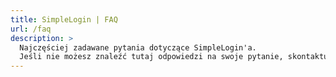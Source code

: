 ```yaml
---
title: SimpleLogin | FAQ
url: /faq
description: >
  Najczęściej zadawane pytania dotyczące SimpleLogin'a.
  Jeśli nie możesz znaleźć tutaj odpowiedzi na swoje pytanie, skontaktuj się z hi [at] simplelogin.io lub utwórz problem na naszym GitHubie.
---
```

